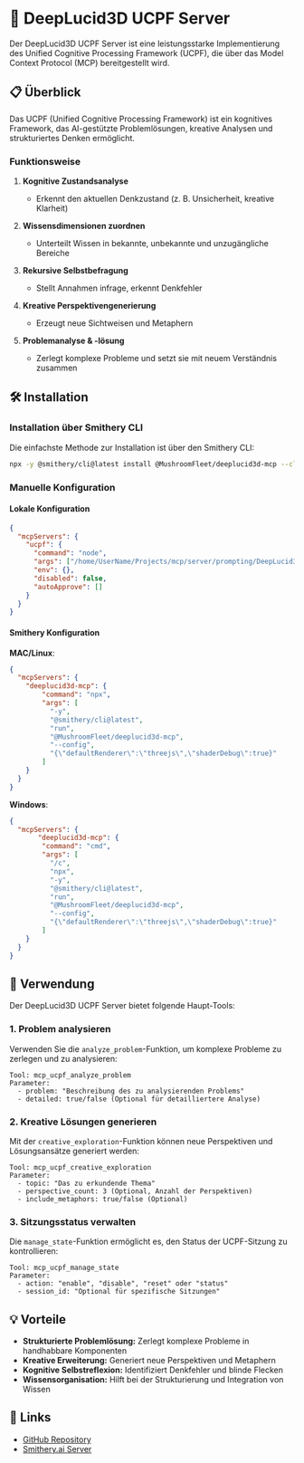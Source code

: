 # 🔌 DeepLucid3D UCPF Server

Der DeepLucid3D UCPF Server ist eine leistungsstarke Implementierung des Unified Cognitive Processing Framework (UCPF), die über das Model Context Protocol (MCP) bereitgestellt wird.

## 📋 Überblick

Das UCPF (Unified Cognitive Processing Framework) ist ein kognitives Framework, das AI-gestützte Problemlösungen, kreative Analysen und strukturiertes Denken ermöglicht.

### Funktionsweise

1. **Kognitive Zustandsanalyse**  
   - Erkennt den aktuellen Denkzustand (z. B. Unsicherheit, kreative Klarheit)
   
2. **Wissensdimensionen zuordnen**  
   - Unterteilt Wissen in bekannte, unbekannte und unzugängliche Bereiche

3. **Rekursive Selbstbefragung**  
   - Stellt Annahmen infrage, erkennt Denkfehler

4. **Kreative Perspektivengenerierung**  
   - Erzeugt neue Sichtweisen und Metaphern

5. **Problemanalyse & -lösung**  
   - Zerlegt komplexe Probleme und setzt sie mit neuem Verständnis zusammen

## 🛠️ Installation

### Installation über Smithery CLI

Die einfachste Methode zur Installation ist über den Smithery CLI:

```bash
npx -y @smithery/cli@latest install @MushroomFleet/deeplucid3d-mcp --client cursor
```

### Manuelle Konfiguration

#### Lokale Konfiguration

```json
{
  "mcpServers": {
    "ucpf": {
      "command": "node",
      "args": ["/home/UserName/Projects/mcp/server/prompting/DeepLucid3D-MCP/build/index.js"],
      "env": {},
      "disabled": false,
      "autoApprove": []
    }
  }
}
```

#### Smithery Konfiguration

**MAC/Linux**:
```json
{
  "mcpServers": {
    "deeplucid3d-mcp": {
        "command": "npx",
        "args": [
          "-y",
          "@smithery/cli@latest",
          "run",
          "@MushroomFleet/deeplucid3d-mcp",
          "--config",
          "{\"defaultRenderer\":\"threejs\",\"shaderDebug\":true}"
        ]
    }
  }
}
```

**Windows**:
```json
{
  "mcpServers": {
       "deeplucid3d-mcp": {
        "command": "cmd",
        "args": [
          "/c",
          "npx",
          "-y",
          "@smithery/cli@latest",
          "run",
          "@MushroomFleet/deeplucid3d-mcp",
          "--config",
          "{\"defaultRenderer\":\"threejs\",\"shaderDebug\":true}"
        ]
    }
  }
}
```

## 🚀 Verwendung

Der DeepLucid3D UCPF Server bietet folgende Haupt-Tools:

### 1. Problem analysieren

Verwenden Sie die `analyze_problem`-Funktion, um komplexe Probleme zu zerlegen und zu analysieren:

```
Tool: mcp_ucpf_analyze_problem
Parameter:
  - problem: "Beschreibung des zu analysierenden Problems"
  - detailed: true/false (Optional für detailliertere Analyse)
```

### 2. Kreative Lösungen generieren

Mit der `creative_exploration`-Funktion können neue Perspektiven und Lösungsansätze generiert werden:

```
Tool: mcp_ucpf_creative_exploration
Parameter:
  - topic: "Das zu erkundende Thema"
  - perspective_count: 3 (Optional, Anzahl der Perspektiven)
  - include_metaphors: true/false (Optional)
```

### 3. Sitzungsstatus verwalten

Die `manage_state`-Funktion ermöglicht es, den Status der UCPF-Sitzung zu kontrollieren:

```
Tool: mcp_ucpf_manage_state
Parameter:
  - action: "enable", "disable", "reset" oder "status"
  - session_id: "Optional für spezifische Sitzungen"
```

## 💡 Vorteile

- **Strukturierte Problemlösung:** Zerlegt komplexe Probleme in handhabbare Komponenten
- **Kreative Erweiterung:** Generiert neue Perspektiven und Metaphern 
- **Kognitive Selbstreflexion:** Identifiziert Denkfehler und blinde Flecken
- **Wissensorganisation:** Hilft bei der Strukturierung und Integration von Wissen

## 🔗 Links

- [GitHub Repository](https://github.com/MushroomFleet/DeepLucid3D-MCP)
- [Smithery.ai Server](https://smithery.ai/server/@MushroomFleet/deeplucid3d-mcp)